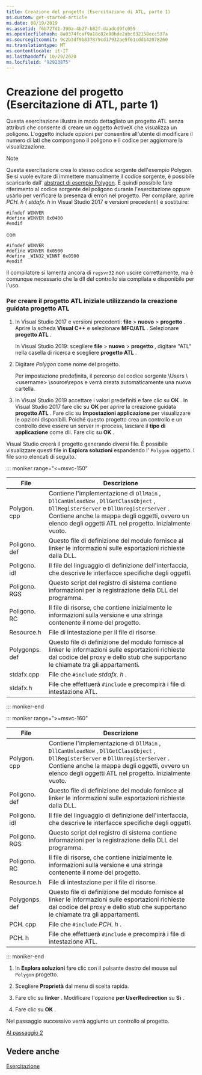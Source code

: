 ```yaml
---
title: Creazione del progetto (Esercitazione di ATL, parte 1)
ms.custom: get-started-article
ms.date: 08/19/2019
ms.assetid: f6b727d1-390a-4b27-b82f-daadcd9fc059
ms.openlocfilehash: 8a0374fcaf9a18c82e90bde2abc032158ecc537a
ms.sourcegitcommit: 9c2b3df9b837879cd17932ae9f61cdd142078260
ms.translationtype: MT
ms.contentlocale: it-IT
ms.lasthandoff: 10/29/2020
ms.locfileid: "92923875"
---
```

# <a name="creating-the-project-atl-tutorial-part-1"></a>Creazione del progetto (Esercitazione di ATL, parte 1)

Questa esercitazione illustra in modo dettagliato un progetto ATL senza attributi che consente di creare un oggetto ActiveX che visualizza un poligono. L'oggetto include opzioni per consentire all'utente di modificare il numero di lati che compongono il poligono e il codice per aggiornare la visualizzazione.

> [!NOTE]
> Questa esercitazione crea lo stesso codice sorgente dell'esempio Polygon. Se si vuole evitare di immettere manualmente il codice sorgente, è possibile scaricarlo dall' [abstract di esempio Polygon](https://github.com/Microsoft/VCSamples/tree/master/VC2008Samples/ATL/Controls/Polygon). È quindi possibile fare riferimento al codice sorgente del poligono durante l'esercitazione oppure usarlo per verificare la presenza di errori nel progetto.
> Per compilare, aprire *PCH. h* ( *stdafx. h* in Visual Studio 2017 e versioni precedenti) e sostituire:
>
> ```
> #ifndef WINVER
> #define WINVER 0x0400
> #endif
> ```
>
> con
>
> ```
> #ifndef WINVER
> #define WINVER 0x0500
> #define _WIN32_WINNT 0x0500
> #endif
> ```
>
> Il compilatore si lamenta ancora di `regsvr32` non uscire correttamente, ma è comunque necessario che la dll del controllo sia compilata e disponibile per l'uso.

### <a name="to-create-the-initial-atl-project-using-the-atl-project-wizard"></a>Per creare il progetto ATL iniziale utilizzando la creazione guidata progetto ATL

1. In Visual Studio 2017 e versioni precedenti: **file**  >  **nuovo**  >  **progetto** . Aprire la scheda **Visual C++** e selezionare **MFC/ATL** . Selezionare **progetto ATL** .

   In Visual Studio 2019: scegliere **file**  >  **nuovo**  >  **progetto** , digitare "ATL" nella casella di ricerca e scegliere **progetto ATL** .

1. Digitare *Polygon* come nome del progetto.

    Per impostazione predefinita, il percorso del codice sorgente \Users \\ \<username> \source\repos e verrà creata automaticamente una nuova cartella.

1. In Visual Studio 2019 accettare i valori predefiniti e fare clic su **OK** .
   In Visual Studio 2017 fare clic su **OK** per aprire la creazione guidata **progetto ATL** . Fare clic su **Impostazioni applicazione** per visualizzare le opzioni disponibili. Poiché questo progetto crea un controllo e un controllo deve essere un server in-process, lasciare il **tipo di applicazione** come dll. Fare clic su **OK** .

Visual Studio creerà il progetto generando diversi file. È possibile visualizzare questi file in **Esplora soluzioni** espandendo l' `Polygon` oggetto. I file sono elencati di seguito.

::: moniker range="<=msvc-150"

|File|Descrizione|
|----------|-----------------|
|Polygon. cpp|Contiene l'implementazione di `DllMain` , `DllCanUnloadNow` , `DllGetClassObject` , `DllRegisterServer` e `DllUnregisterServer` . Contiene anche la mappa degli oggetti, ovvero un elenco degli oggetti ATL nel progetto. Inizialmente vuoto.|
|Poligono. def|Questo file di definizione del modulo fornisce al linker le informazioni sulle esportazioni richieste dalla DLL.|
|Poligono. idl|Il file del linguaggio di definizione dell'interfaccia, che descrive le interfacce specifiche degli oggetti.|
|Poligono. RGS|Questo script del registro di sistema contiene informazioni per la registrazione della DLL del programma.|
|Poligono. RC|Il file di risorse, che contiene inizialmente le informazioni sulla versione e una stringa contenente il nome del progetto.|
|Resource.h|File di intestazione per il file di risorse.|
|Polygonps. def|Questo file di definizione del modulo fornisce al linker le informazioni sulle esportazioni richieste dal codice del proxy e dello stub che supportano le chiamate tra gli appartamenti.|
|stdafx.cpp|File che `#include` *stdafx. h* .|
|stdafx.h|File che effettuerà `#include` e precompirà i file di intestazione ATL.|

::: moniker-end

::: moniker range=">=msvc-160"

|File|Descrizione|
|----------|-----------------|
|Polygon. cpp|Contiene l'implementazione di `DllMain` , `DllCanUnloadNow` , `DllGetClassObject` , `DllRegisterServer` e `DllUnregisterServer` . Contiene anche la mappa degli oggetti, ovvero un elenco degli oggetti ATL nel progetto. Inizialmente vuoto.|
|Poligono. def|Questo file di definizione del modulo fornisce al linker le informazioni sulle esportazioni richieste dalla DLL.|
|Poligono. idl|Il file del linguaggio di definizione dell'interfaccia, che descrive le interfacce specifiche degli oggetti.|
|Poligono. RGS|Questo script del registro di sistema contiene informazioni per la registrazione della DLL del programma.|
|Poligono. RC|Il file di risorse, che contiene inizialmente le informazioni sulla versione e una stringa contenente il nome del progetto.|
|Resource.h|File di intestazione per il file di risorse.|
|Polygonps. def|Questo file di definizione del modulo fornisce al linker le informazioni sulle esportazioni richieste dal codice del proxy e dello stub che supportano le chiamate tra gli appartamenti.|
|PCH. cpp|File che `#include` *PCH. h* .|
|PCH. h|File che effettuerà `#include` e precompirà i file di intestazione ATL.|

::: moniker-end

1. In **Esplora soluzioni** fare clic con il pulsante destro del mouse sul `Polygon` progetto.

1. Scegliere **Proprietà** dal menu di scelta rapida.

1. Fare clic su **linker** . Modificare l'opzione **per UserRedirection** su **Sì** .

1. Fare clic su **OK** .

Nel passaggio successivo verrà aggiunto un controllo al progetto.

[Al passaggio 2](../atl/adding-a-control-atl-tutorial-part-2.md)

## <a name="see-also"></a>Vedere anche

[Esercitazione](../atl/active-template-library-atl-tutorial.md)
